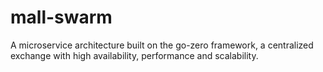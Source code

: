 # mall-swarm
A microservice architecture built on the go-zero framework, a centralized exchange with high availability, performance and scalability.
